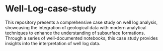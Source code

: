 # Well-Log-case-study
This repository presents a comprehensive case study on well log analysis, showcasing the integration of geological data with modern analytical techniques to enhance the understanding of subsurface formations. Through a series of well-documented notebooks, this case study provides insights into the interpretation of well log data. 
